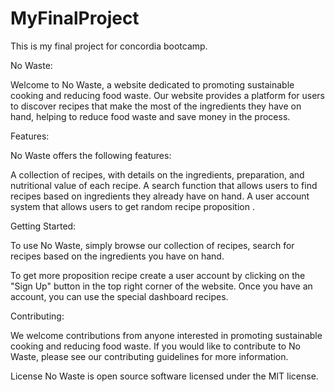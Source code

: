 # MyFinalProject
This is my final project for concordia bootcamp. 

No Waste:

Welcome to No Waste, a website dedicated to promoting sustainable cooking and reducing food waste. Our website provides a platform for users to discover recipes that make the most of the ingredients they have on hand, helping to reduce food waste and save money in the process.

Features:

No Waste offers the following features:

A collection of recipes, with details on the ingredients, preparation, and nutritional value of each recipe.
A search function that allows users to find recipes based on ingredients they already have on hand.
A user account system that allows users to get random recipe proposition .

Getting Started:

To use No Waste, simply browse our collection of recipes, search for recipes based on the ingredients you have on hand.

To get more proposition recipe create a user account by clicking on the "Sign Up" button in the top right corner of the website. Once you have an account, you can use the special dashboard recipes.

Contributing:

We welcome contributions from anyone interested in promoting sustainable cooking and reducing food waste. If you would like to contribute to No Waste, please see our contributing guidelines for more information.

License
No Waste is open source software licensed under the MIT license.
